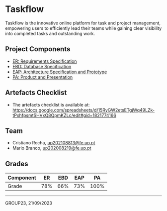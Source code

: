 # Taskflow

Taskflow is the innovative online platform for task and project management, empowering users to efficiently lead their teams while gaining clear visibility into completed tasks and outstanding work.

## Project Components

* [ER: Requirements Specification](docs/ER_Requirements_Specification_Component.md)
* [EBD: Database Specification](docs/ebd.md)
* [EAP: Architecture Specification and Prototype](docs/eap.md)
* [PA: Product and Presentation](docs/pa.md)

## Artefacts Checklist

* The artefacts checklist is available at: https://docs.google.com/spreadsheets/d/15RyGW2etsETgjWq49LZk-tPxhfpsmtSHVxQ8QpmKZLc/edit#gid=1821774166


## Team

* Cristiano Rocha, up202108813@fe.up.pt
* Mario Branco, up202008219@fe.up.pt


## Grades
| Component           | ER   | EBD | EAP   | PA   |
|---------------------|------|-----|-------|------|
| Grade               | 78% | 66% | 73%  | 100% |



***
GROUP23, 21/09/2023
